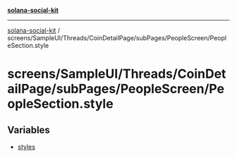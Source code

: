[**solana-social-kit**](../../../../../../../README.md)

***

[solana-social-kit](../../../../../../../README.md) / screens/SampleUI/Threads/CoinDetailPage/subPages/PeopleScreen/PeopleSection.style

# screens/SampleUI/Threads/CoinDetailPage/subPages/PeopleScreen/PeopleSection.style

## Variables

- [styles](variables/styles.md)
